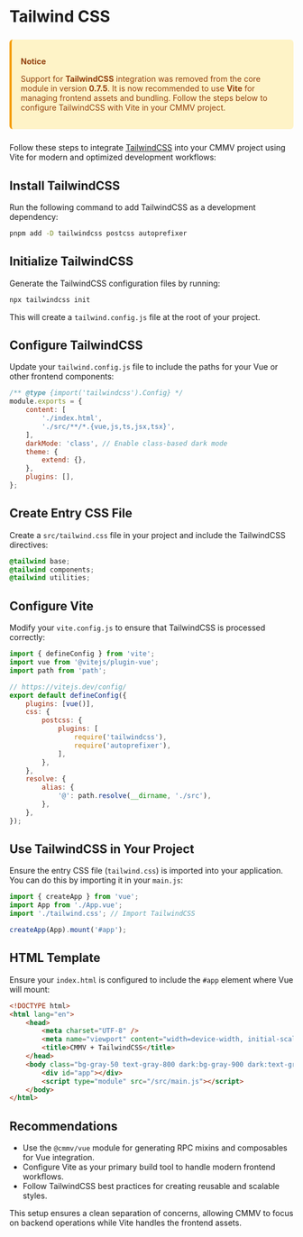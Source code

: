 # Tailwind CSS

<div style="
    background-color: #FEF3C7; 
    border-left: 4px solid #F59E0B; 
    color: #92400E; 
    padding: 1rem; 
    border-radius: 0.375rem; 
    margin: 1.5rem 0;
">
    <p style="font-weight: bold; margin-bottom: 0.5rem;">Notice</p>
    <p>
        Support for <strong>TailwindCSS</strong> integration was removed from the core module in version <strong>0.7.5</strong>. 
        It is now recommended to use <strong>Vite</strong> for managing frontend assets and bundling. Follow the steps below 
        to configure TailwindCSS with Vite in your CMMV project.
    </p>
</div>

Follow these steps to integrate [TailwindCSS](https://tailwindcss.com/) into your CMMV project using Vite for modern and optimized development workflows:

## Install TailwindCSS

Run the following command to add TailwindCSS as a development dependency:

```bash
pnpm add -D tailwindcss postcss autoprefixer
```

## Initialize TailwindCSS

Generate the TailwindCSS configuration files by running:

```bash
npx tailwindcss init
```

This will create a `tailwind.config.js` file at the root of your project.

## Configure TailwindCSS

Update your `tailwind.config.js` file to include the paths for your Vue or other frontend components:

```javascript
/** @type {import('tailwindcss').Config} */
module.exports = {
    content: [
        './index.html',
        './src/**/*.{vue,js,ts,jsx,tsx}',
    ],
    darkMode: 'class', // Enable class-based dark mode
    theme: {
        extend: {},
    },
    plugins: [],
};
```

## Create Entry CSS File

Create a `src/tailwind.css` file in your project and include the TailwindCSS directives:

```css
@tailwind base;
@tailwind components;
@tailwind utilities;
```

## Configure Vite

Modify your `vite.config.js` to ensure that TailwindCSS is processed correctly:

```javascript
import { defineConfig } from 'vite';
import vue from '@vitejs/plugin-vue';
import path from 'path';

// https://vitejs.dev/config/
export default defineConfig({
    plugins: [vue()],
    css: {
        postcss: {
            plugins: [
                require('tailwindcss'),
                require('autoprefixer'),
            ],
        },
    },
    resolve: {
        alias: {
            '@': path.resolve(__dirname, './src'),
        },
    },
});
```

## Use TailwindCSS in Your Project

Ensure the entry CSS file (`tailwind.css`) is imported into your application. You can do this by importing it in your `main.js`:

```javascript
import { createApp } from 'vue';
import App from './App.vue';
import './tailwind.css'; // Import TailwindCSS

createApp(App).mount('#app');
```

## HTML Template

Ensure your `index.html` is configured to include the `#app` element where Vue will mount:

```html
<!DOCTYPE html>
<html lang="en">
    <head>
        <meta charset="UTF-8" />
        <meta name="viewport" content="width=device-width, initial-scale=1.0" />
        <title>CMMV + TailwindCSS</title>
    </head>
    <body class="bg-gray-50 text-gray-800 dark:bg-gray-900 dark:text-gray-100">
        <div id="app"></div>
        <script type="module" src="/src/main.js"></script>
    </body>
</html>
```

## Recommendations

- Use the `@cmmv/vue` module for generating RPC mixins and composables for Vue integration.
- Configure Vite as your primary build tool to handle modern frontend workflows.
- Follow TailwindCSS best practices for creating reusable and scalable styles.

This setup ensures a clean separation of concerns, allowing CMMV to focus on backend operations while Vite handles the frontend assets. 